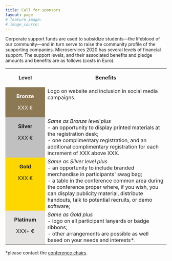```yaml
---
title: Call for sponsors
layout: page
# feature_image: 
# image_source: 
---
```


Corporate support funds are used to subsidize students—the lifeblood of our community—and in turn serve to raise the community profile of the supporting companies. 
Microservices 2020 has several levels of financial support. The support levels, and their associated benefits and pledge amounts and benefits are as follows (costs in Euro).

<table class="table">
  <colgroup>
    <col width="160">
    <col width="700">
  </colgroup>
  <tbody>
    <tr valign="top">
      <td width="160">
        <p align="center">
          <b>Level
          </b>
        </p>
      </td>
      <td width="700">
        <p align="center">
          <b>Benefits
          </b>
        </p>
      </td>
    </tr>
    <tr valign="top">
      <td width="160" bgcolor="#8c7853">
        <p style="margin-bottom: 0in;color: white;" align="center">
          <strong>Bronze</strong>
        </p>
        <p style="color: white;" align="center">
          XXX €
        </p>
      </td>
      <td width="700">
          Logo on website and inclusion in social media campaigns.
      </td>
    </tr>
    <tr valign="top">
      <td width="160" bgcolor="c0c0c0">
        <p style="margin-bottom: 0in" align="center">
          <strong>Silver</strong>
        </p>
        <p align="center">
          XXX €
        </p>
      </td>
      <td width="700">
        <em>Same as Bronze level plus</em>
        <br>
        - an opportunity to display printed materials at the registration desk;
        <br>
        - one complimentary registration, and an additional complimentary registration for each increment of XXX above XXX.
      </td>
    </tr>
    <tr valign="top">
      <td width="160" bgcolor="#ffd700">
        <p style="margin-bottom: 0in" align="center">
          <strong>Gold</strong>
        </p>
        <p align="center">
          XXX €
        </p>
      </td>
      <td width="700">
        <em>Same as Silver level plus</em>
        <br>
        - an opportunity to include branded merchandise in participants' swag bag;
        <br>
        - a table in the conference common area during the conference proper where, if you wish, you can display publicity material, distribute handouts, talk to potential recruits, or demo software;
      </td>
    </tr>
    <tr valign="top">
      <td width="160" bgcolor="#e5e4e2">
        <p style="margin-bottom: 0in" align="center">
          <strong>Platinum</strong>
        </p>
        <p align="center">
          XXX+ €
        </p>
      </td>
      <td width="700">
        <em>Same as Gold plus</em>
        <br>
        - logo on all participant lanyards or badge ribbons;
        <br>
        - other arrangements are possible as well based on your needs and interests*.
      </td>
    </tr>
  </tbody>
</table>

*please contact the [conference chairs](/committees).